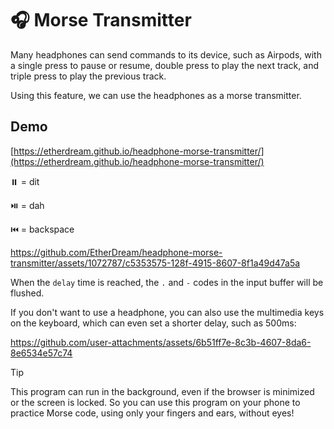 # 🎧 Morse Transmitter

Many headphones can send commands to its device, such as Airpods, with a single press to pause or resume, double press to play the next track, and triple press to play the previous track.

Using this feature, we can use the headphones as a morse transmitter.

## Demo

[https://etherdream.github.io/headphone-morse-transmitter/](https://etherdream.github.io/headphone-morse-transmitter/)

⏸️ = dit

⏯️ = dah

⏮️ = backspace

https://github.com/EtherDream/headphone-morse-transmitter/assets/1072787/c5353575-128f-4915-8607-8f1a49d47a5a

When the `delay` time is reached, the `.` and `-` codes in the input buffer will be flushed.

If you don't want to use a headphone, you can also use the multimedia keys on the keyboard, which can even set a shorter delay, such as 500ms:

https://github.com/user-attachments/assets/6b51ff7e-8c3b-4607-8da6-8e6534e57c74

> [!Tip]
> This program can run in the background, even if the browser is minimized or the screen is locked. So you can use this program on your phone to practice Morse code, using only your fingers and ears, without eyes!